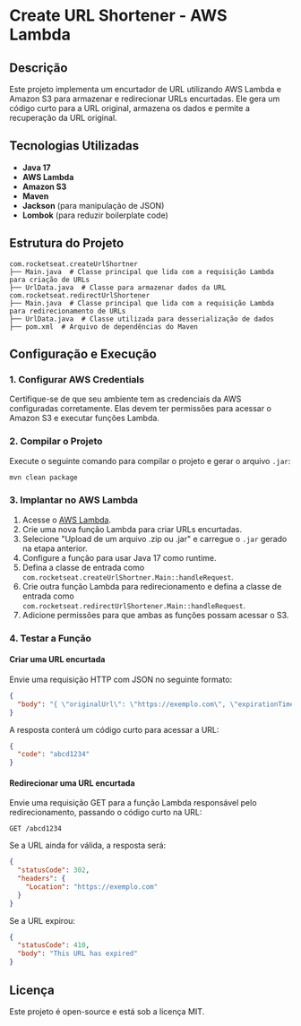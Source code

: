 # Create URL Shortener - AWS Lambda

## Descrição
Este projeto implementa um encurtador de URL utilizando AWS Lambda e Amazon S3 para armazenar e redirecionar URLs encurtadas. Ele gera um código curto para a URL original, armazena os dados e permite a recuperação da URL original.

## Tecnologias Utilizadas
- **Java 17**
- **AWS Lambda**
- **Amazon S3**
- **Maven**
- **Jackson** (para manipulação de JSON)
- **Lombok** (para reduzir boilerplate code)

## Estrutura do Projeto
```
com.rocketseat.createUrlShortner
├── Main.java  # Classe principal que lida com a requisição Lambda para criação de URLs
├── UrlData.java  # Classe para armazenar dados da URL
com.rocketseat.redirectUrlShortener
├── Main.java  # Classe principal que lida com a requisição Lambda para redirecionamento de URLs
├── UrlData.java  # Classe utilizada para desserialização de dados
├── pom.xml  # Arquivo de dependências do Maven
```

## Configuração e Execução

### 1. Configurar AWS Credentials
Certifique-se de que seu ambiente tem as credenciais da AWS configuradas corretamente. Elas devem ter permissões para acessar o Amazon S3 e executar funções Lambda.

### 2. Compilar o Projeto
Execute o seguinte comando para compilar o projeto e gerar o arquivo `.jar`:
```sh
mvn clean package
```

### 3. Implantar no AWS Lambda

1. Acesse o [AWS Lambda](https://aws.amazon.com/lambda/).
2. Crie uma nova função Lambda para criar URLs encurtadas.
3. Selecione "Upload de um arquivo .zip ou .jar" e carregue o `.jar` gerado na etapa anterior.
4. Configure a função para usar Java 17 como runtime.
5. Defina a classe de entrada como `com.rocketseat.createUrlShortner.Main::handleRequest`.
6. Crie outra função Lambda para redirecionamento e defina a classe de entrada como `com.rocketseat.redirectUrlShortener.Main::handleRequest`.
7. Adicione permissões para que ambas as funções possam acessar o S3.

### 4. Testar a Função

#### Criar uma URL encurtada

Envie uma requisição HTTP com JSON no seguinte formato:

```json
{
  "body": "{ \"originalUrl\": \"https://exemplo.com\", \"expirationTime\": \"3600\" }"
}
```

A resposta conterá um código curto para acessar a URL:

```json
{
  "code": "abcd1234"
}
```

#### Redirecionar uma URL encurtada

Envie uma requisição GET para a função Lambda responsável pelo redirecionamento, passando o código curto na URL:

```
GET /abcd1234
```

Se a URL ainda for válida, a resposta será:

```json
{
  "statusCode": 302,
  "headers": {
    "Location": "https://exemplo.com"
  }
}
```

Se a URL expirou:

```json
{
  "statusCode": 410,
  "body": "This URL has expired"
}
```

## Licença
Este projeto é open-source e está sob a licença MIT.

